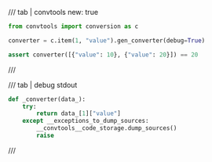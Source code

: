 /// tab | convtools
    new: true

```python
from convtools import conversion as c

converter = c.item(1, "value").gen_converter(debug=True)

assert converter([{"value": 10}, {"value": 20}]) == 20

```
///

/// tab | debug stdout
```python
def _converter(data_):
    try:
        return data_[1]["value"]
    except __exceptions_to_dump_sources:
        __convtools__code_storage.dump_sources()
        raise


```
///

